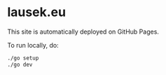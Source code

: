 # lausek.eu

This site is automatically deployed on GitHub Pages.

To run locally, do:

```bash
./go setup
./go dev
```
